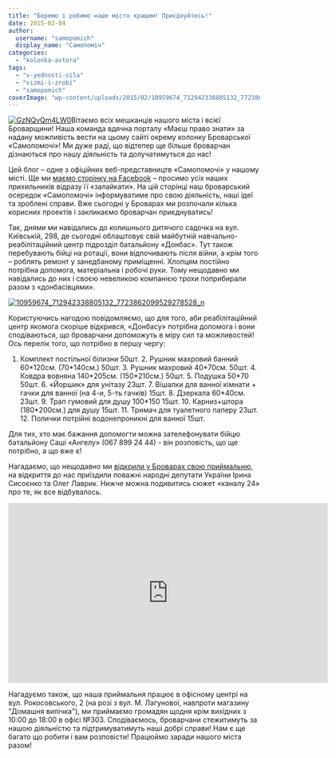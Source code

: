 ```yaml
---
title: "Беремо і робимо наше місто кращим! Приєднуйтесь!"
date: 2015-02-04
author: 
  username: "samopomich"
  display_name: "Самопоміч"
categories: 
  - "kolonka-avtora"
tags: 
  - "v-yednosti-sila"
  - "vizmi-i-zrobi"
  - "samopomich"
coverImage: "wp-content/uploads/2015/02/10959674_712942338805132_7723862099529278528_n.jpg"
---
```


[![GzNQvQm4LW0](https://mpz.brovary.org/wp-content/uploads/2015/02/GzNQvQm4LW0.jpg)](https://mpz.brovary.org/wp-content/uploads/2015/02/GzNQvQm4LW0.jpg)Вітаємо всіх мешканців нашого міста і всієї Броварщини! Наша команда вдячна порталу «Маєш право знати» за надану можливість вести на цьому сайті окрему колонку Броварської «Самопомочі»! Ми дуже раді, що відтепер ще більше броварчан дізнаються про нашу діяльність та долучатимуться до нас!

Цей блог – одне з офіційних веб-представництв «Самопомочі» у нашому місті. Ще ми [маємо сторінку на Facebook](%20https://www.facebook.com/samopomich.brovary) – просимо усіх наших прихильників відразу її «залайкати». На цій сторінці наш броварський осередок «Самопомочі» інформуватиме про свою діяльність, наші ідеї та зроблені справи. Вже сьогодні у Броварах ми розпочали кілька корисних проектів і закликаємо броварчан приєднуватись!

Так, днями ми навідались до колишнього дитячого садочка на вул. Київській, 298, де сьогодні облаштовує свій майбутній навчально-реабілітаційний центр підрозділ батальйону «Донбас». Тут також перебувають бійці на ротації, вони відпочивають після війни, а крім того – роблять ремонт у занедбаному приміщенні. Хлопцям постійно потрібна допомога, матеріальна і робочі руки. Тому нещодавно ми навідались до них і своєю невеликою компанією трохи поприбирали разом з «донбасівцями».

[![10959674_712942338805132_7723862099529278528_n](https://mpz.brovary.org/wp-content/uploads/2015/02/10959674_712942338805132_7723862099529278528_n.jpg)](https://mpz.brovary.org/wp-content/uploads/2015/02/10959674_712942338805132_7723862099529278528_n.jpg)

Користуючись нагодою повідомляємо, що для того, аби реабілітаційний центр якомога скоріше відкрився, «Донбасу» потрібна допомога і вони сподіваються, що броварчани допоможуть в міру сил та можливостей! Ось перелік того, що потрібно в першу чергу:

1. Комплект постільної білизни 50шт. 2. Рушник махровий банний 60\*120см. (70\*140см.) 50шт. 3. Рушник махровий 40\*70см. 50шт. 4. Ковдра вовняна 140\*205см. (150\*210см.) 50шт. 5. Подушка 50\*70 50шт. 6. «Йоршик» для унітазу 23шт. 7. Вішалки для ванної кімнати + гачки для ванної (на 4-и, 5-ть гачків) 15шт. 8. Дзеркала 60\*40см. 23шт. 9. Трап гумовий для душу 100\*150 15шт. 10. Карниз+штора (180\*200см.) для душу 15шт. 11. Тримач для туалетного паперу 23шт. 12. Полички потрійні водонепроникні для ванної 15шт.

Для тих, хто має бажання допомогти можна зателефонувати бійцю батальйону Саші «Ангелу» (067 899 24 44) - він розповість, що ще потрібно, а що вже є!

Нагадаємо, що нещодавно ми [відкрили у Броварах свою приймальню](https://mpz.brovary.org/vizmi-i-zrobi-u-brovarah-prezentuvali-initsiativnu-grupu-samopomochi-foto/), на відкриття до нас приїздили поважні народні депутати України Ірина Сисоєнко та Олег Лаврик. Нижче можна подивитись сюжет «каналу 24» про те, як все відбувалось.

<iframe src="http://24tv.ua/jsp/nodecorate/jwpvideo.html?videoUrl=2015/01/535083&amp;imgUrl=_main.mp4.jpeg&amp;h=360&amp;w=640" width="640" height="360" frameborder="0" scrolling="no"></iframe>

Нагадуємо також, що наша приймальня працює в офісному центрі на вул. Рокосовського, 2 (на розі з вул. М. Лагунової, навпроти магазину "Домашня випічка"), ми приймаємо громадян щодня крім вихідних з 10:00 до 18:00 в офісі №303. Сподіваємось, броварчани стежитимуть за нашою діяльністю та підтримуватимуть наші добрі справи! Нам є ще багато що робити і вам розповісти! Працюймо заради нашого міста разом!
